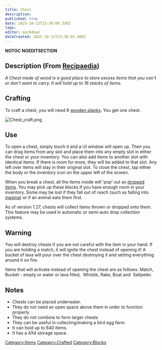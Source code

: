 ```yaml
---
title: Chest
description: 
published: true
date: 2025-10-12T23:38:09.336Z
tags: 
editor: markdown
dateCreated: 2025-10-12T23:38:05.408Z
---
```


__NOTOC__ __NOEDITSECTION__

## Description (From [Recipaedia](Recipaedia "wikilink"))

*A Chest made of wood is a good place to store excess items that you
can't or don't want to carry. It will hold up to 16 stacks of items.*

## Crafting

To craft a chest, you will need 8 [wooden planks](planks "wikilink").
You get one chest. 

![Chest_craft.png](Chest_craft.png "Chest_craft.png")

## Use

To open a chest, simply touch it and a UI window will open up. Then you
can drag items from any slot and place them into any empty slot in
either the chest or your inventory. You can also add items to another
slot with identical items. If there is room for more, they will be added
to that slot. Any left over items will stay in their original slot. To
close the chest, tap either the body or the inventory icon on the upper
left of the screen.

When you break a chest, all the items inside will 'pop' out as [dropped
items](Dropped_Items "wikilink"). You may pick up these blocks if you
have enough room in your inventory. Some may be lost if they fall out of
reach (such as falling into [magma](magma "wikilink")) or if an animal
eats them first.

As of version 1.27, chests will collect items thrown or dropped onto
them. This feature may be used in automatic or semi-auto drop collection
systems. 

## Warning

You will destroy chests if you are not careful with the item in your
hand. If you are holding a match, it will ignite the chest instead of
opening it\! A bucket of lava will pour over the chest destroying it and
setting everything around it on fire.

Items that will activate instead of opening the chest are as follows:
Match,  Bucket - empty or water or lava filled,  Whistle, Rake, Boat
and  Saltpeter. 

## Notes

  - Chests can be placed underwater.
  - They do not need an open space above them in order to function
    properly
  - They do not combine to form larger chests
  - They can be useful in collecting/making a bird egg farm.
  - It can hold up to 640 items.
  - It has a 4X4 storage space.

[Category:Items](Category:Items "wikilink")
[Category:Crafted](Category:Crafted "wikilink")
[Category:Blocks](Category:Blocks "wikilink")